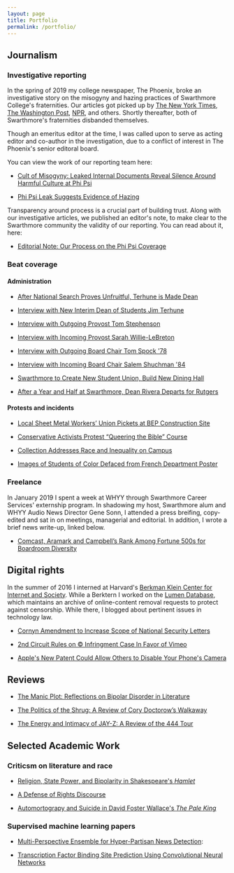 ```yaml
---
layout: page
title: Portfolio
permalink: /portfolio/
---
```

## Journalism

### Investigative reporting

In the spring of 2019 my college newspaper, The Phoenix, broke an investigative story on the misogyny and hazing practices of Swarthmore College's fraternities. Our articles got picked up by [The New York Times](https://www.nytimes.com/2019/04/30/us/swarthmore-college-phi-psi-fraternities.html), [The Washington Post](https://www.washingtonpost.com/nation/2019/04/30/close-rape-attic-swarthmore-students-occupy-fraternity-after-disturbing-documents-leak/), [NPR](https://www.npr.org/2019/05/02/718969495/swarthmore-fraternities-disband-over-leaked-documents-that-detailed-misogyny), and others. Shortly thereafter, both of Swarthmore's fraternities disbanded themselves.

Though an emeritus editor at the time, I was called upon to serve as acting editor and co-author in the investigation, due to a conflict of interest in The Phoenix's senior editoral board.

You can view the work of our reporting team here:

+ [Cult of Misogyny: Leaked Internal Documents Reveal Silence Around Harmful Culture at Phi Psi](https://swarthmorephoenix.com/2019/04/18/47956/)

+ [Phi Psi Leak Suggests Evidence of Hazing](https://swarthmorephoenix.com/2019/04/18/phi-psi-leak-suggests-evidence-of-hazing/)

Transparency around process is a crucial part of building trust. Along with our investigative articles, we published an editor's note, to make clear to the Swarthmore community the validity of our reporting. You can read about it, here:

+ [Editorial Note: Our Process on the Phi Psi Coverage](https://swarthmorephoenix.com/2019/04/18/editorial-note-our-process-on-the-phi-psi-coverage/)

### Beat coverage

#### Administration

+ [After National Search Proves Unfruitful, Terhune is Made Dean](https://swarthmorephoenix.com/2019/04/18/after-national-search-proves-unfruitful-terhune-is-made-dean/)

+ [Interview with New Interim Dean of Students Jim Terhune](https://swarthmorephoenix.com/2018/09/13/interim-dean-of-students-jim-terhune-hired/)

+ [Interview with Outgoing Provost Tom Stephenson](https://daily.swarthmore.edu/2018/04/04/interview-with-outgoing-provost-tom-stephenson/)

+ [Interview with Incoming Provost Sarah Willie-LeBreton](https://daily.swarthmore.edu/2018/03/19/interview-with-incoming-provost-sarah-willie-lebreton/)

+ [Interview with Outgoing Board Chair Tom Spock '78](https://daily.swarthmore.edu/2018/02/28/interview-with-outgoing-board-chair-tom-spock-78/)

+ [Interview with Incoming Board Chair Salem Shuchman '84](https://daily.swarthmore.edu/2018/02/28/interview-with-new-board-chair-salem-shuchman-84/)

+ [Swarthmore to Create New Student Union, Build New Dining Hall](https://daily.swarthmore.edu/2017/12/01/swarthmore-to-create-student-union-build-new-dining-hall/)

+ [After a Year and Half at Swarthmore, Dean Rivera Departs for Rutgers](https://swarthmorephoenix.com/2017/11/17/41809/)

#### Protests and incidents

+ [Local Sheet Metal Workers’ Union Pickets at BEP Construction Site](https://swarthmorephoenix.com/2018/09/20/local-sheet-metal-workers-union-pickets-at-bep-site/)

+ [Conservative Activists Protest “Queering the Bible” Course](https://daily.swarthmore.edu/2018/01/30/conservative-activists-stage-protest-against-swarthmores-queering-the-bible-course/)

+ [Collection Addresses Race and Inequality on Campus](https://daily.swarthmore.edu/2015/12/08/community-collection-addresses-issues-of-racism-and-systematic-inequality-on-campus/)

+ [Images of Students of Color Defaced from French Department Poster](https://daily.swarthmore.edu/2015/12/02/students-of-color-pictures-defaced-on-french-department-poster/)

### Freelance

In January 2019 I spent a week at WHYY through Swarthmore Career Services' externship program. In shadowing my host, Swarthmore alum and WHYY Audio News Director Gene Sonn, I attended a press breifing, copy-edited and sat in on meetings, managerial and editorial. In addition, I wrote a brief news write-up, linked below.

+ [Comcast, Aramark and Campbell’s Rank Among Fortune 500s for Boardroom Diversity](https://whyy.org/articles/comcast-aramark-and-campbells-rank-among-fortune-500s-for-boardroom-diversity/)

## Digital rights

In the summer of 2016 I interned at Harvard's [Berkman Klein Center for Internet and Society](https://cyber.harvard.edu). While a Berktern I worked on the [Lumen Database](https://lumendatabase.org), which maintains an archive of online-content removal requests to protect against censorship. While there, I blogged about pertinent issues in technology law.

+ [Cornyn Amendment to Increase Scope of National Security Letters](https://www.lumendatabase.org/blog_entries/766)

+ [2nd Circuit Rules on © Infringment Case In Favor of Vimeo](https://www.lumendatabase.org/blog_entries/769)

+ [Apple's New Patent Could Allow Others to Disable Your Phone's Camera](https://www.lumendatabase.org/blog_entries/773)

## Reviews

+ [The Manic Plot: Reflections on Bipolar Disorder in Literature](https://medium.com/@Keton/the-manic-plot-3751225d926b)

+ [The Politics of the Shrug: A Review of Cory Doctorow’s Walkaway](https://medium.com/@Keton/walkaway-56b1237692a8)

+ [The Energy and Intimacy of JAY-Z: A Review of the 444 Tour](https://daily.swarthmore.edu/2017/12/06/444/)

## Selected Academic Work

### Criticsm on literature and race

+ [Religion, State Power, and Bipolarity in Shakespeare's *Hamlet*](/hamlet.pdf)

+ [A Defense of Rights Discourse](https://medium.com/@Keton/rights-discourse-a-defense-82d6079c02a5)

+ [Automortograpy and Suicide in David Foster Wallace's _The Pale King_](https://medium.com/@Keton/automortography-and-suicide-david-foster-wallace-s-last-act-cdc849cc364f)

### Supervised machine learning papers

+ [Multi-Perspective Ensemble for Hyper-Partisan News Detection](/NLP_Final_Project.pdf): <a href="https://github.com/ketonkakkar/hyperpartisan-news-classifier"> <i class="fa fa-github"></i>

+ [Transcription Factor Binding Site Prediction Using Convolutional Neural Networks](/TF_Binding_Site_Prediction.pdf)
